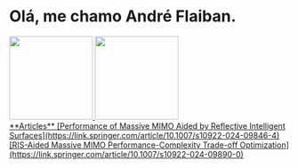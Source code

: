 # Olá, me chamo André Flaiban.
<div>
<a href="https://github.com/andref12">
<img height="150em" src="https://github-readme-stats.vercel.app/api/top-langs/?username=andref12&layout=compact&langs_count=7&theme=merko"/>
<img height="150em" src="https://github-readme-stats.vercel.app/api?username=andref12&theme=merko&show_icons=true"/>

</div>
**Articles**
[Performance of Massive MIMO Aided by Reflective Intelligent Surfaces](https://link.springer.com/article/10.1007/s10922-024-09846-4)
[RIS-Aided Massive MIMO Performance-Complexity Trade-off Optimization](https://link.springer.com/article/10.1007/s10922-024-09890-0)
